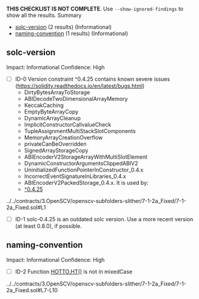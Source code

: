 **THIS CHECKLIST IS NOT COMPLETE**. Use `--show-ignored-findings` to show all the results.
Summary
 - [solc-version](#solc-version) (2 results) (Informational)
 - [naming-convention](#naming-convention) (1 results) (Informational)
## solc-version
Impact: Informational
Confidence: High
 - [ ] ID-0
Version constraint ^0.4.25 contains known severe issues (https://solidity.readthedocs.io/en/latest/bugs.html)
	- DirtyBytesArrayToStorage
	- ABIDecodeTwoDimensionalArrayMemory
	- KeccakCaching
	- EmptyByteArrayCopy
	- DynamicArrayCleanup
	- ImplicitConstructorCallvalueCheck
	- TupleAssignmentMultiStackSlotComponents
	- MemoryArrayCreationOverflow
	- privateCanBeOverridden
	- SignedArrayStorageCopy
	- ABIEncoderV2StorageArrayWithMultiSlotElement
	- DynamicConstructorArgumentsClippedABIV2
	- UninitializedFunctionPointerInConstructor_0.4.x
	- IncorrectEventSignatureInLibraries_0.4.x
	- ABIEncoderV2PackedStorage_0.4.x.
It is used by:
	- [^0.4.25](../../contracts/3.OpenSCV/openscv-subfolders-slither/7-1-2a_Fixed/7-1-2a_Fixed.sol#L1)

../../contracts/3.OpenSCV/openscv-subfolders-slither/7-1-2a_Fixed/7-1-2a_Fixed.sol#L1


 - [ ] ID-1
solc-0.4.25 is an outdated solc version. Use a more recent version (at least 0.8.0), if possible.

## naming-convention
Impact: Informational
Confidence: High
 - [ ] ID-2
Function [HOTTO.HT()](../../contracts/3.OpenSCV/openscv-subfolders-slither/7-1-2a_Fixed/7-1-2a_Fixed.sol#L7-L10) is not in mixedCase

../../contracts/3.OpenSCV/openscv-subfolders-slither/7-1-2a_Fixed/7-1-2a_Fixed.sol#L7-L10


